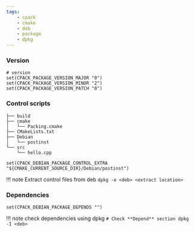 ```yaml
---
tags:
    - cpack
    - cmake
    - deb
    - package
    - dpkg
---
```


### Version

```
# version
set(CPACK_PACKAGE_VERSION_MAJOR "0")
set(CPACK_PACKAGE_VERSION_MINOR "2")
set(CPACK_PACKAGE_VERSION_PATCH "0")
```

### Control scripts

```
├── build
├── cmake
│   └── Packing.cmake
├── CMakeLists.txt
├── Debian
│   └── postinst
└── src
    └── hello.cpp
```

```
set(CPACK_DEBIAN_PACKAGE_CONTROL_EXTRA "${CMAKE_CURRENT_SOURCE_DIR}/Debian/postinst")
```

!!! note Extract control files from deb
    ```
    dpkg -e <deb> <extract location>
    ```
     

### Dependencies

```
set(CPACK_DEBIAN_PACKAGE_DEPENDS "")
```

!!! note check dependencies using dpkg 
    ```
    # Check **Depend** section
    dpkg -I <deb>
    ```